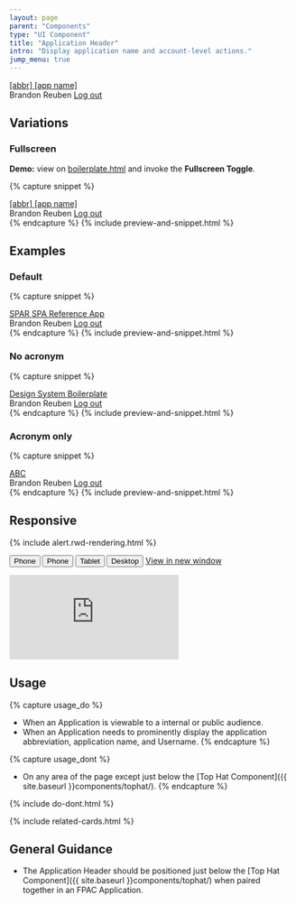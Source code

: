 ```yaml
---
layout: page
parent: "Components"
type: "UI Component"
title: "Application Header"
intro: "Display application name and account-level actions."
jump_menu: true
---
```


<div class="ds-preview">
  <div class="fsa-header-app">
    <div class="fsa-header-app__bd">
      <div class="fsa-header-app__primary">
        <a class="fsa-header-app__home-link" href="boilerplate.html" title="Link to YAFANS home">
          <span class="fsa-header-app__app-name">
            <abbr class="fsa-header-app__app-abbr">[abbr]</abbr>
            <span class="fsa-header-app__app-full">[app name]</span>
          </span>
        </a>
      </div>
      <div class="fsa-header-app__secondary">
        <span class="fsa-header-app__profile">
          <span class="fsa-header-app__profile-name">Brandon Reuben</span>
          <a href="https://www.eauth.usda.gov/Logout/logoff.asp" class="fsa-header-app__profile-link">Log out</a>
        </span>
      </div>
    </div>
  </div>
</div>

## Variations

### Fullscreen

<div class="fsa-alert fsa-alert--info fsa-alert--no-icon">
  <div class="fsa-alert__body">
    <p class="fsa-alert__text"><strong>Demo:</strong> view on <a href="https://usda-fsa.github.io/fsa-style/boilerplate.html">boilerplate.html</a> and invoke the <strong>Fullscreen Toggle</strong>.</p>
  </div>
</div>

{% capture snippet %}
<div class="fsa-header-app fsa-header-app--fullscreen">
  <div class="fsa-header-app__bd">
    <div class="fsa-header-app__primary">
      <a class="fsa-header-app__home-link" href="boilerplate.html" title="Link to YAFANS home">
        <span class="fsa-header-app__app-name">
          <abbr class="fsa-header-app__app-abbr">[abbr]</abbr>
          <span class="fsa-header-app__app-full">[app name]</span>
        </span>
      </a>
    </div>
    <div class="fsa-header-app__secondary">
      <span class="fsa-header-app__profile">
        <span class="fsa-header-app__profile-name">Brandon Reuben</span>
        <a href="https://www.eauth.usda.gov/Logout/logoff.asp" class="fsa-header-app__profile-link">Log out</a>
      </span>
    </div>
  </div>
</div>
{% endcapture %}
{% include preview-and-snippet.html %}

## Examples

### Default

{% capture snippet %}
<div class="fsa-header-app">
  <div class="fsa-header-app__bd">
    <div class="fsa-header-app__primary">
      <a class="fsa-header-app__home-link" href="boilerplate.html" title="Link to YAFANS home">
        <span class="fsa-header-app__app-name">
          <abbr class="fsa-header-app__app-abbr">SPAR</abbr>
          <span class="fsa-header-app__app-full">SPA Reference App</span>
        </span>
      </a>
    </div>
    <div class="fsa-header-app__secondary">
      <span class="fsa-header-app__profile">
        <span class="fsa-header-app__profile-name">Brandon Reuben</span>
        <a href="https://www.eauth.usda.gov/Logout/logoff.asp" class="fsa-header-app__profile-link">Log out</a>
      </span>
    </div>
  </div>
</div>
{% endcapture %}
{% include preview-and-snippet.html %}

### No acronym

{% capture snippet %}
<div class="fsa-header-app">
  <div class="fsa-header-app__bd">
    <div class="fsa-header-app__primary">
      <a class="fsa-header-app__home-link" href="boilerplate.html" title="Link to YAFANS home">
        <span class="fsa-header-app__app-name">
          <span class="fsa-header-app__app-full">Design System Boilerplate</span>
        </span>
      </a>
    </div>
    <div class="fsa-header-app__secondary">
      <span class="fsa-header-app__profile">
        <span class="fsa-header-app__profile-name">Brandon Reuben</span>
        <a href="https://www.eauth.usda.gov/Logout/logoff.asp" class="fsa-header-app__profile-link">Log out</a>
      </span>
    </div>
  </div>
</div>
{% endcapture %}
{% include preview-and-snippet.html %}

### Acronym only

{% capture snippet %}
<div class="fsa-header-app">
  <div class="fsa-header-app__bd">
    <div class="fsa-header-app__primary">
      <a class="fsa-header-app__home-link" href="boilerplate.html" title="Link to YAFANS home">
        <span class="fsa-header-app__app-name">
          <abbr class="fsa-header-app__app-abbr">ABC</abbr>
        </span>
      </a>
    </div>
    <div class="fsa-header-app__secondary">
      <span class="fsa-header-app__profile">
        <span class="fsa-header-app__profile-name">Brandon Reuben</span>
        <a href="https://www.eauth.usda.gov/Logout/logoff.asp" class="fsa-header-app__profile-link">Log out</a>
      </span>
    </div>
  </div>
</div>
{% endcapture %}
{% include preview-and-snippet.html %}

## Responsive

{% include alert.rwd-rendering.html %}

<div class="docs__rwd-demo-block">
  <div class="docs__bd">
    <p>
      <span class="fsa-btn-group fsa-btn-group--small" role="group" data-component="">
        <button data-behavior="toggle-rwd-size" data-target="rwd-demo_header-app" data-size="phone" class="fsa-btn-group__item fsa-btn-group__item--active" aria-selected="true" type="button" title="Portrait">Phone <span class="docs__rwd-demo-icon docs__rwd-demo-icon--portrait"></span></button>
        <button data-behavior="toggle-rwd-size" data-target="rwd-demo_header-app" data-size="phone-big" class="fsa-btn-group__item" type="button" title="Landscape">Phone <span class="docs__rwd-demo-icon docs__rwd-demo-icon--landscape"></span></button>
        <button data-behavior="toggle-rwd-size" data-target="rwd-demo_header-app" data-size="tablet" class="fsa-btn-group__item" type="button">Tablet</button>
        <button data-behavior="toggle-rwd-size" data-target="rwd-demo_header-app" data-size="desktop" class="fsa-btn-group__item" type="button">Desktop</button>
      </span>
      <a class="fsa-m-l--xs fsa-text-size--1 usa-external_link" href="http://usda-fsa.github.io/fsa-style/demo/rwd__header-app.html" target="_blank">View in new window</a>
    </p>
  </div>
  <div class="docs__rwd-embed-container">
    <div class="docs__rwd-embed docs__rwd-embed--phone" id="rwd-demo_header-app">
      <iframe src="https://usda-fsa.github.io/fsa-style/demo/rwd__header-app.html" class="docs__rwd-iframe" allowtransparency="true" frameborder="0" scrolling="yes" allowfullscreen="true"> </iframe>
    </div>
  </div>
</div>

## Usage

{% capture usage_do %}
* When an Application is viewable to a internal or public audience.
* When an Application needs to prominently display the application abbreviation, application name, and Username.
{% endcapture %}

{% capture usage_dont %}
* On any area of the page except just below the [Top Hat Component]({{ site.baseurl }}components/tophat/).
{% endcapture %}

{% include do-dont.html %}

{% include related-cards.html %}

## General Guidance

* The Application Header should be positioned just below the [Top Hat Component]({{ site.baseurl }}components/tophat/) when paired together in an FPAC Application.
